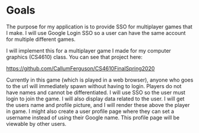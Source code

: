 # Goals

The purpose for my application is to provide SSO for multiplayer games that I make. I will use Google Login SSO so a user can have the same account for multiple different games.

I will implement this for a multiplayer game I made for my computer graphics (CS4610) class. You can see that project here:

https://github.com/CallumFerguson/CS4610FinalSpring2020

Currently in this game (which is played in a web browser), anyone who goes to the url will immediately spawn without having to login. Players do not have names and cannot be differentiated. I will use SSO so the user must login to join the game. I will also display data related to the user. I will get the users name and profile picture, and I will render these above the player in game. I might also create a user profile page where they can set a username instead of using their Google name. This profile page will be viewable by other users.